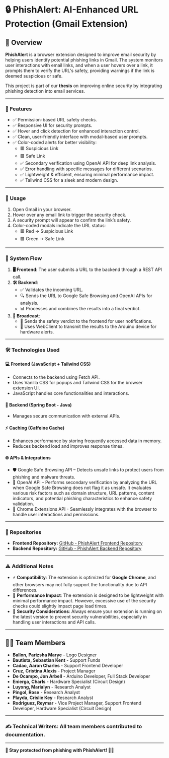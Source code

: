 # 🔒 PhishAlert: AI-Enhanced URL Protection (Gmail Extension)

## 📝 Overview
**PhishAlert** is a browser extension designed to improve email security by helping users identify potential phishing links in Gmail. The system monitors user interactions with email links, and when a user hovers over a link, it prompts them to verify the URL's safety, providing warnings if the link is deemed suspicious or safe.

This project is part of our **thesis** on improving online security by integrating phishing detection into email services.


---

### 🚀 Features
- ✅ Permission-based URL safety checks.
- ✅ Responsive UI for security prompts.
- ✅ Hover and click detection for enhanced interaction control.
- ✅ Clean, user-friendly interface with modal-based user prompts.
- ✅ Color-coded alerts for better visibility:
  - 🟥 Suspicious Link
  - 🟩 Safe Link
  - ✅ Secondary verification using OpenAI API for deep link analysis.
  - ✅ Error handling with specific messages for different scenarios.
  - ✅ Lightweight & efficient, ensuring minimal performance impact.
  - ✅ Tailwind CSS for a sleek and modern design.

---


### 🎯 Usage
1. Open Gmail in your browser.
2. Hover over any email link to trigger the security check.
3. A security prompt will appear to confirm the link’s safety.
4. Color-coded modals indicate the URL status:
   - 🟥 Red → Suspicious Link
   - 🟩 Green → Safe Link


---

### 🔁 System Flow
1. **🖥️ Frontend**: The user submits a URL to the backend through a REST API call.
2. **🛠️ Backend**:
    - ✅ Validates the incoming URL.
    - 🔍 Sends the URL to Google Safe Browsing and OpenAI APIs for analysis.
    - 📊 Processes and combines the results into a final verdict.
3. **📡 Broadcast**:
    - 📩 Sends the safety verdict to the frontend for user notifications.
    - 📡 Uses WebClient to transmit the results to the Arduino device for hardware alerts.

---

### 🛠 Technologies Used

#### 💻 Frontend (JavaScript + Tailwind CSS)
  - Connects to the backend using Fetch API.
  - Uses Vanilla CSS for popups and Tailwind CSS for the browser extension UI.
  - JavaScript handles core functionalities and interactions.

#### 🔧 Backend (Spring Boot - Java)
  - Manages secure communication with external APIs.

#### ⚡ Caching (Caffeine Cache)
  - Enhances performance by storing frequently accessed data in memory.
  - Reduces backend load and improves response times.

#### 🌐 APIs & Integrations
  - 🛡 Google Safe Browsing API – Detects unsafe links to protect users from phishing and malware threats.
  - 🤖 OpenAI API – Performs secondary verification by analyzing the URL when Google Safe Browsing does not flag it as unsafe. It evaluates various risk factors such as domain structure, URL patterns, content indicators, and potential phishing characteristics to enhance safety validation.
  - 🧩 Chrome Extensions API - Seamlessly integrates with the browser to handle user interactions and permissions.


---

### 📂 Repositories
- **Frontend Repository:** [GitHub - PhishAlert Frontend Repository](https://github.com/JonArbell/phish-alert-frontend)  
- **Backend Repository:** [GitHub - PhishAlert Backend Repository](https://github.com/JonArbell/phish-alert-backend)


---


### ⚠️ Additional Notes
- ⚡ **Compatibility**: The extension is optimized for **Google Chrome**, and other browsers may not fully support the functionality due to API differences.
- 🚀 **Performance Impact**: The extension is designed to be lightweight with minimal performance impact. However, excessive use of the security checks could slightly impact page load times.
- 🔐 **Security Considerations**: Always ensure your extension is running on the latest version to prevent security vulnerabilities, especially in handling user interactions and API calls.


---


## 👨‍💻 Team Members
- **Ballon, Parizsha Marye** - Logo Designer
- **Bautista, Sebastian Kent** - Support Funds
- **Cadao, Aaron Charles** - Support Frontend Developer
- **Cruz, Cristina Alexis** - Project Manager
- **De Ocampo, Jon Arbell** - Arduino Developer, Full Stack Developer
- **Enierga, Charls** - Hardware Specialist (Circuit Design)
- **Luyong, Marialyn** - Research Analyst
- **Pingol, Rose** - Research Analyst
- **Playda, Crislie Key** - Research Analyst
- **Rodriguez, Reymar** - Vice Project Manager, Support Frontend Developer, Hardware Specialist (Circuit Design)


---

### ✍️ Technical Writers: All team members contributed to documentation.

---

**🚀 Stay protected from phishing with PhishAlert! 🔐💡**
